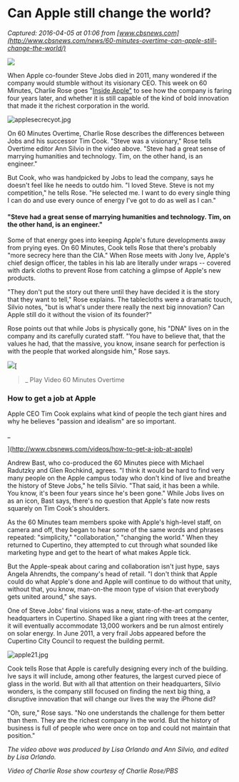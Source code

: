 # Can Apple still change the world?

_Captured: 2016-04-05 at 01:06 from [www.cbsnews.com](http://www.cbsnews.com/news/60-minutes-overtime-can-apple-still-change-the-world/)_

![](http://cbsnews2.cbsistatic.com/hub/i/r/2015/12/21/70b1ae18-f755-4b18-bd17-830323b70d9e/thumbnail/770x430/8c5befca075adaf9f33150611773c9e9/applesecrecyot477461640x360.jpg)

When Apple co-founder Steve Jobs died in 2011, many wondered if the company would stumble without its visionary CEO. This week on 60 Minutes, Charlie Rose goes "[Inside Apple"](http://www.cbsnews.com/news/60-minutes-apple-tim-cook-charlie-rose/) to see how the company is faring four years later, and whether it is still capable of the kind of bold innovation that made it the richest corporation in the world.

![applesecrecyot.jpg](http://cbsnews2.cbsistatic.com/hub/i/r/2015/12/20/b2773a64-b4ef-4f7e-9f20-634f95741124/thumbnail/770x430/924d7f9c2e7611e9fa44ed2181bfd650/applesecrecyot.jpg)

On 60 Minutes Overtime, Charlie Rose describes the differences between Jobs and his successor Tim Cook. "Steve was a visionary," Rose tells Overtime editor Ann Silvio in the video above. "Steve had a great sense of marrying humanities and technology. Tim, on the other hand, is an engineer."

But Cook, who was handpicked by Jobs to lead the company, says he doesn't feel like he needs to outdo him. "I loved Steve. Steve is not my competition," he tells Rose. "He selected me. I want to do every single thing I can do and use every ounce of energy I've got to do as well as I can."

#### "Steve had a great sense of marrying humanities and technology. Tim, on the other hand, is an engineer."

Some of that energy goes into keeping Apple's future developments away from prying eyes. On 60 Minutes, Cook tells Rose that there's probably "more secrecy here than the CIA." When Rose meets with Jony Ive, Apple's chief design officer, the tables in his lab are literally under wraps -- covered with dark cloths to prevent Rose from catching a glimpse of Apple's new products.

"They don't put the story out there until they have decided it is the story that they want to tell," Rose explains. The tablecloths were a dramatic touch, Silvio notes, "but is what's under there really the next big innovation? Can Apple still do it without the vision of its founder?"

Rose points out that while Jobs is physically gone, his "DNA" lives on in the company and its carefully curated staff. "You have to believe that, that the values he had, that the massive, you know, insane search for perfection is with the people that worked alongside him," Rose says.

![](http://cbsnews2.cbsistatic.com/hub/i/r/2015/12/20/5f52df15-e47b-45d4-9c99-41c65d2e2e3c/thumbnail/270x150/7842138d0df1f879ef9bb095ecc71477/applegetjobot477478640x360.jpg)[

> _ Play Video 60 Minutes Overtime 

### How to get a job at Apple

Apple CEO Tim Cook explains what kind of people the tech giant hires and why he believes "passion and idealism" are so important.

_

](http://www.cbsnews.com/videos/how-to-get-a-job-at-apple)

Andrew Bast, who co-produced the 60 Minutes piece with Michael Radutzky and Glen Rochkind, agrees. "I think it would be hard to find very many people on the Apple campus today who don't kind of live and breathe the history of Steve Jobs," he tells Silvio. "That said, it has been a while. You know, it's been four years since he's been gone." While Jobs lives on as an icon, Bast says, there's no question that Apple's fate now rests squarely on Tim Cook's shoulders.

As the 60 Minutes team members spoke with Apple's high-level staff, on camera and off, they began to hear some of the same words and phrases repeated: "simplicity," "collaboration," "changing the world." When they returned to Cupertino, they attempted to cut through what sounded like marketing hype and get to the heart of what makes Apple tick.

But the Apple-speak about caring and collaboration isn't just hype, says Angela Ahrendts, the company's head of retail. "I don't think that Apple could do what Apple's done and Apple will continue to do without that unity, without that, you know, man-on-the moon type of vision that everybody gets united around," she says.

One of Steve Jobs' final visions was a new, state-of-the-art company headquarters in Cupertino. Shaped like a giant ring with trees at the center, it will eventually accommodate 13,000 workers and be run almost entirely on solar energy. In June 2011, a very frail Jobs appeared before the Cupertino City Council to request the building permit.

![apple21.jpg](http://cbsnews2.cbsistatic.com/hub/i/r/2015/12/21/58a5f12e-5a3a-4a3a-b819-4f7123a64a0d/thumbnail/770x430/8d3b671eab2625972bc95061773c9105/apple21.jpg)

Cook tells Rose that Apple is carefully designing every inch of the building. Ive says it will include, among other features, the largest curved piece of glass in the world. But with all that attention on their headquarters, Silvio wonders, is the company still focused on finding the next big thing, a disruptive innovation that will change our lives the way the iPhone did?

"Oh, sure," Rose says. "No one understands the challenge for them better than them. They are the richest company in the world. But the history of business is full of people who were once on top and could not maintain that position."

_The video above was produced by Lisa Orlando and Ann Silvio, and edited by Lisa Orlando._

_Video of Charlie Rose show courtesy of Charlie Rose/PBS_
